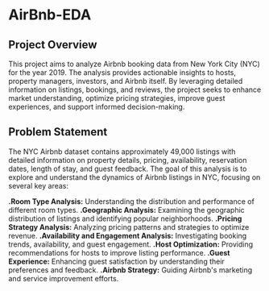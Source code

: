 # AirBnb-EDA
## Project Overview
This project aims to analyze Airbnb booking data from New York City (NYC) for the year 2019. The analysis provides actionable insights to hosts, property managers, investors, and Airbnb itself. By leveraging detailed information on listings, bookings, and reviews, the project seeks to enhance market understanding, optimize pricing strategies, improve guest experiences, and support informed decision-making.

## Problem Statement
The NYC Airbnb dataset contains approximately 49,000 listings with detailed information on property details, pricing, availability, reservation dates, length of stay, and guest feedback. The goal of this analysis is to explore and understand the dynamics of Airbnb listings in NYC, focusing on several key areas:

**.Room Type Analysis:** Understanding the distribution and performance of different room types.
**.Geographic Analysis:** Examining the geographic distribution of listings and identifying popular neighborhoods.
**.Pricing Strategy Analysis:** Analyzing pricing patterns and strategies to optimize revenue.
**.Availability and Engagement Analysis:** Investigating booking trends, availability, and guest engagement.
**.Host Optimization:** Providing recommendations for hosts to improve listing performance.
**.Guest Experience:** Enhancing guest satisfaction by understanding their preferences and feedback.
**.Airbnb Strategy:** Guiding Airbnb's marketing and service improvement efforts.
